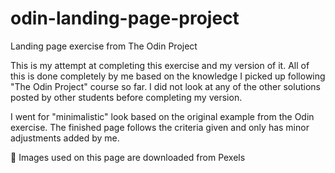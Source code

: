 # odin-landing-page-project
Landing page exercise from The Odin Project

This is my attempt at completing this exercise and my version of it. All of this is done completely by me based on the knowledge I picked up following "The Odin Project" course so far. I did not look at any of the other solutions posted by other students before completing my version.

I went for "minimalistic" look based on the original example from the Odin exercise. The finished page follows the criteria given and only has minor adjustments added by me. 
 
📸 Images used on this page are downloaded from Pexels 
